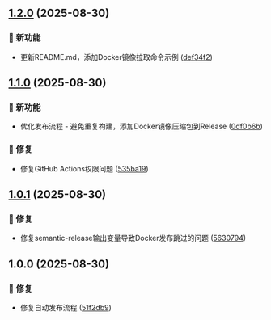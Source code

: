 ## [1.2.0](https://github.com/WittF/docker-multi-java/compare/v1.1.0...v1.2.0) (2025-08-30)


### 🚀 新功能

* 更新README.md，添加Docker镜像拉取命令示例 ([def34f2](https://github.com/WittF/docker-multi-java/commit/def34f25c628f800499e63c684da9e3d3b789439))

## [1.1.0](https://github.com/WittF/docker-multi-java/compare/v1.0.1...v1.1.0) (2025-08-30)


### 🚀 新功能

* 优化发布流程 - 避免重复构建，添加Docker镜像压缩包到Release ([0df0b6b](https://github.com/WittF/docker-multi-java/commit/0df0b6b35e2510134c42c52602dfcdf180a33368))


### 🐛 修复

* 修复GitHub Actions权限问题 ([535ba19](https://github.com/WittF/docker-multi-java/commit/535ba19e4a59d796b4893c3308fba2237a817fad))

## [1.0.1](https://github.com/WittF/docker-multi-java/compare/v1.0.0...v1.0.1) (2025-08-30)


### 🐛 修复

* 修复semantic-release输出变量导致Docker发布跳过的问题 ([5630794](https://github.com/WittF/docker-multi-java/commit/56307946e08e7e1e57af523632bb009113cf6d86))

## 1.0.0 (2025-08-30)

### 🐛 修复

* 修复自动发布流程 ([51f2db9](https://github.com/WittF/docker-multi-java/commit/51f2db94341884906eeeb7232fe64cb4c09cf9d3))
